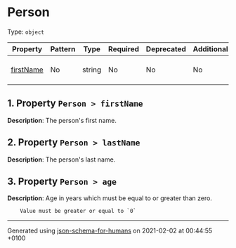 

# Person

Type: `object`

| Property | Pattern | Type | Required | Deprecated | Additional | Description |
| -------- | ------- | ---- | -------- | ---------- | ---------- | ----------- |
| [firstName](#firstName)|No|string|No|No| No|The person's first name.|| [lastName](#lastName)|No|string|No|No| No|The person's last name.|| [age](#age)|No|integer|No|No| No|Age in years which must be equal to or greater than zero.|

##  <a name="firstName"></a>1.  Property `Person > firstName`

**Description**:  The person's first name.

##  <a name="lastName"></a>2.  Property `Person > lastName`

**Description**:  The person's last name.

##  <a name="age"></a>3.  Property `Person > age`

**Description**:  Age in years which must be equal to or greater than zero.

        Value must be greater or equal to `0`

----------------------------------------------------------------------------------------------------------------------------
Generated using [json-schema-for-humans](https://github.com/coveooss/json-schema-for-humans) on 2021-02-02 at 00:44:55 +0100